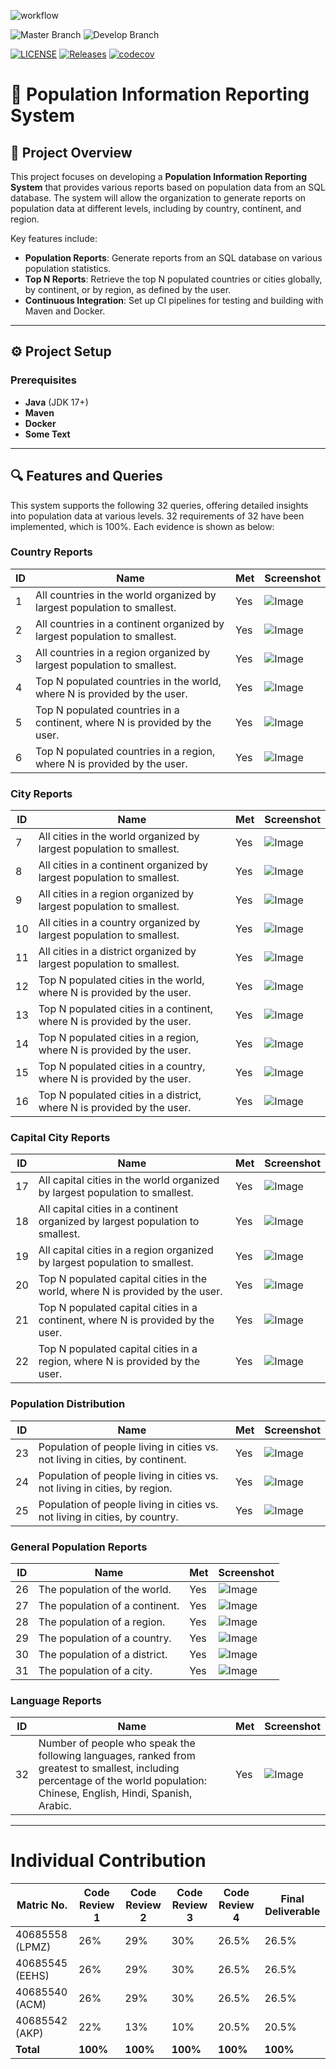 ![workflow](https://github.com/linphone-40685558/group3-coursework/actions/workflows/main.yml/badge.svg)

![Master Branch](https://img.shields.io/github/actions/workflow/status/linphone-40685558/group3-coursework/main.yml?branch=master&label=Master%20Build)
![Develop Branch](https://img.shields.io/github/actions/workflow/status/linphone-40685558/group3-coursework/main.yml?branch=develop&label=Develop%20Build)

[![LICENSE](https://img.shields.io/github/license/linphone-40685558/group3-coursework.svg?style=flat-square)](https://github.com/linphone-40685558/group3-coursework/blob/master/LICENSE)
[![Releases](https://img.shields.io/github/release/linphone-40685558/group3-coursework/all.svg?style=flat-square)](https://github.com/linphone-40685558/group3-coursework/releases)
[![codecov](https://codecov.io/gh/linphone-40685558/group3-coursework/branch/develop/graph/badge.svg?token=93OR750VW8)](https://codecov.io/gh/linphone-40685558/group3-coursework)

# **🚀 Population Information Reporting System**

## **📖 Project Overview**

This project focuses on developing a **Population Information Reporting System** that provides various reports based on
population data from an SQL database. The system will allow the organization to generate reports on population data at
different levels, including by country, continent, and region.

Key features include:

- **Population Reports**: Generate reports from an SQL database on various population statistics.
- **Top N Reports**: Retrieve the top N populated countries or cities globally, by continent, or by region, as defined
  by the user.
- **Continuous Integration**: Set up CI pipelines for testing and building with Maven and Docker.

---

## **⚙️ Project Setup**

### **Prerequisites**

- **Java** (JDK 17+)
- **Maven**
- **Docker**
- **Some Text**

---

## **🔍 Features and Queries**

This system supports the following 32 queries, offering detailed insights into population data at various levels.
32 requirements of 32 have been implemented, which is 100%.
Each evidence is shown as below:

### **Country Reports**

| ID | Name                                                                       | Met | Screenshot                  |
|----|----------------------------------------------------------------------------|-----|-----------------------------|
| 1  | All countries in the world organized by largest population to smallest.    | Yes | ![Image](./evidences/1.png) |
| 2  | All countries in a continent organized by largest population to smallest.  | Yes | ![Image](./evidences/2.png) |
| 3  | All countries in a region organized by largest population to smallest.     | Yes | ![Image](./evidences/3.png) |
| 4  | Top N populated countries in the world, where N is provided by the user.   | Yes | ![Image](./evidences/4.png) |
| 5  | Top N populated countries in a continent, where N is provided by the user. | Yes | ![Image](./evidences/5.png) |
| 6  | Top N populated countries in a region, where N is provided by the user.    | Yes | ![Image](./evidences/6.png) |

### **City Reports**

| ID | Name                                                                    | Met | Screenshot                   |
|----|-------------------------------------------------------------------------|-----|------------------------------|
| 7  | All cities in the world organized by largest population to smallest.    | Yes | ![Image](./evidences/7.png)  |
| 8  | All cities in a continent organized by largest population to smallest.  | Yes | ![Image](./evidences/8.png)  |
| 9  | All cities in a region organized by largest population to smallest.     | Yes | ![Image](./evidences/9.png)  |
| 10 | All cities in a country organized by largest population to smallest.    | Yes | ![Image](./evidences/10.png) |
| 11 | All cities in a district organized by largest population to smallest.   | Yes | ![Image](./evidences/11.png) |
| 12 | Top N populated cities in the world, where N is provided by the user.   | Yes | ![Image](./evidences/12.png) |
| 13 | Top N populated cities in a continent, where N is provided by the user. | Yes | ![Image](./evidences/13.png) |
| 14 | Top N populated cities in a region, where N is provided by the user.    | Yes | ![Image](./evidences/14.png) |
| 15 | Top N populated cities in a country, where N is provided by the user.   | Yes | ![Image](./evidences/15.png) |
| 16 | Top N populated cities in a district, where N is provided by the user.  | Yes | ![Image](./evidences/16.png) |

### **Capital City Reports**

| ID | Name                                                                            | Met | Screenshot                   |
|----|---------------------------------------------------------------------------------|-----|------------------------------|
| 17 | All capital cities in the world organized by largest population to smallest.    | Yes | ![Image](./evidences/17.png) |
| 18 | All capital cities in a continent organized by largest population to smallest.  | Yes | ![Image](./evidences/18.png) |
| 19 | All capital cities in a region organized by largest population to smallest.     | Yes | ![Image](./evidences/19.png) |
| 20 | Top N populated capital cities in the world, where N is provided by the user.   | Yes | ![Image](./evidences/20.png) |
| 21 | Top N populated capital cities in a continent, where N is provided by the user. | Yes | ![Image](./evidences/21.png) |
| 22 | Top N populated capital cities in a region, where N is provided by the user.    | Yes | ![Image](./evidences/22.png) |

### **Population Distribution**

| ID | Name                                                                          | Met | Screenshot                   |
|----|-------------------------------------------------------------------------------|-----|------------------------------|
| 23 | Population of people living in cities vs. not living in cities, by continent. | Yes | ![Image](./evidences/23.png) |
| 24 | Population of people living in cities vs. not living in cities, by region.    | Yes | ![Image](./evidences/24.png) |
| 25 | Population of people living in cities vs. not living in cities, by country.   | Yes | ![Image](./evidences/25.png) |

### **General Population Reports**

| ID | Name                           | Met | Screenshot                   |
|----|--------------------------------|-----|------------------------------|
| 26 | The population of the world.   | Yes | ![Image](./evidences/26.png) |
| 27 | The population of a continent. | Yes | ![Image](./evidences/27.png) |
| 28 | The population of a region.    | Yes | ![Image](./evidences/28.png) |
| 29 | The population of a country.   | Yes | ![Image](./evidences/29.png) |
| 30 | The population of a district.  | Yes | ![Image](./evidences/30.png) |
| 31 | The population of a city.      | Yes | ![Image](./evidences/31.png) |

### **Language Reports**

| ID | Name                                                                                                                                                                          | Met | Screenshot                   |
|----|-------------------------------------------------------------------------------------------------------------------------------------------------------------------------------|-----|------------------------------|
| 32 | Number of people who speak the following languages, ranked from greatest to smallest, including percentage of the world population: Chinese, English, Hindi, Spanish, Arabic. | Yes | ![Image](./evidences/32.png) |

---

# Individual Contribution

| Matric No.      | Code Review 1 | Code Review 2 | Code Review 3 | Code Review 4 | Final Deliverable |
|-----------------|---------------|---------------|---------------|---------------|-------------------|
| 40685558 (LPMZ) | 26%           | 29%           | 30%           | 26.5%         | 26.5%             |
| 40685545 (EEHS) | 26%           | 29%           | 30%           | 26.5%         | 26.5%             |
| 40685540 (ACM)  | 26%           | 29%           | 30%           | 26.5%         | 26.5%             |
| 40685542 (AKP)  | 22%           | 13%           | 10%           | 20.5%         | 20.5%             |
| **Total**       | **100%**      | **100%**      | **100%**      | **100%**      | **100%**          |